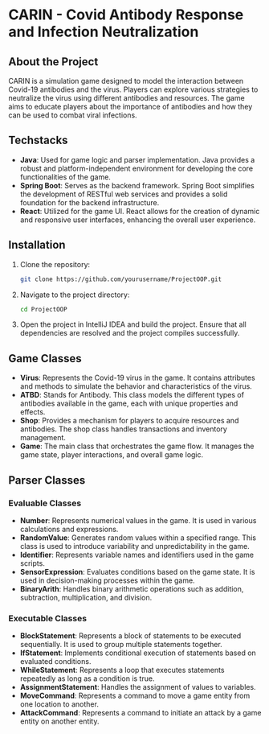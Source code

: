 # CARIN - Covid Antibody Response and Infection Neutralization

## About the Project
CARIN is a simulation game designed to model the interaction between Covid-19 antibodies and the virus. Players can explore various strategies to neutralize the virus using different antibodies and resources. The game aims to educate players about the importance of antibodies and how they can be used to combat viral infections.

## Techstacks
- **Java**: Used for game logic and parser implementation. Java provides a robust and platform-independent environment for developing the core functionalities of the game.
- **Spring Boot**: Serves as the backend framework. Spring Boot simplifies the development of RESTful web services and provides a solid foundation for the backend infrastructure.
- **React**: Utilized for the game UI. React allows for the creation of dynamic and responsive user interfaces, enhancing the overall user experience.

## Installation
1. Clone the repository:
    ```sh
    git clone https://github.com/yourusername/ProjectOOP.git
    ```
2. Navigate to the project directory:
    ```sh
    cd ProjectOOP
    ```
3. Open the project in IntelliJ IDEA and build the project. Ensure that all dependencies are resolved and the project compiles successfully.

## Game Classes
- **Virus**: Represents the Covid-19 virus in the game. It contains attributes and methods to simulate the behavior and characteristics of the virus.
- **ATBD**: Stands for Antibody. This class models the different types of antibodies available in the game, each with unique properties and effects.
- **Shop**: Provides a mechanism for players to acquire resources and antibodies. The shop class handles transactions and inventory management.
- **Game**: The main class that orchestrates the game flow. It manages the game state, player interactions, and overall game logic.

## Parser Classes
### Evaluable Classes
- **Number**: Represents numerical values in the game. It is used in various calculations and expressions.
- **RandomValue**: Generates random values within a specified range. This class is used to introduce variability and unpredictability in the game.
- **Identifier**: Represents variable names and identifiers used in the game scripts.
- **SensorExpression**: Evaluates conditions based on the game state. It is used in decision-making processes within the game.
- **BinaryArith**: Handles binary arithmetic operations such as addition, subtraction, multiplication, and division.

### Executable Classes
- **BlockStatement**: Represents a block of statements to be executed sequentially. It is used to group multiple statements together.
- **IfStatement**: Implements conditional execution of statements based on evaluated conditions.
- **WhileStatement**: Represents a loop that executes statements repeatedly as long as a condition is true.
- **AssignmentStatement**: Handles the assignment of values to variables.
- **MoveCommand**: Represents a command to move a game entity from one location to another.
- **AttackCommand**: Represents a command to initiate an attack by a game entity on another entity.

